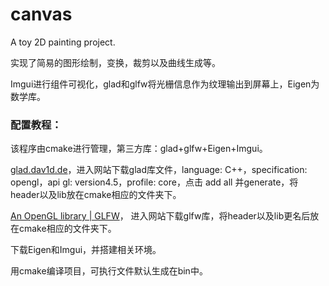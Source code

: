 # canvas

A toy 2D painting project.

实现了简易的图形绘制，变换，裁剪以及曲线生成等。

Imgui进行组件可视化，glad和glfw将光栅信息作为纹理输出到屏幕上，Eigen为数学库。

### 配置教程：

该程序由cmake进行管理，第三方库：glad+glfw+Eigen+Imgui。

[glad.dav1d.de](https://glad.dav1d.de/)，进入网站下载glad库文件，language: C++，specification: opengl，api gl: version4.5，profile: core，点击 add all 并generate，将header以及lib放在cmake相应的文件夹下。

[An OpenGL library | GLFW](https://www.glfw.org/)， 进入网站下载glfw库，将header以及lib更名后放在cmake相应的文件夹下。

下载Eigen和Imgui，并搭建相关环境。

用cmake编译项目，可执行文件默认生成在bin中。

